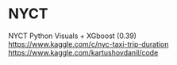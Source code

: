 # NYCT
NYCT Python Visuals + XGboost (0.39)  
https://www.kaggle.com/c/nyc-taxi-trip-duration  
https://www.kaggle.com/kartushovdanil/code  

